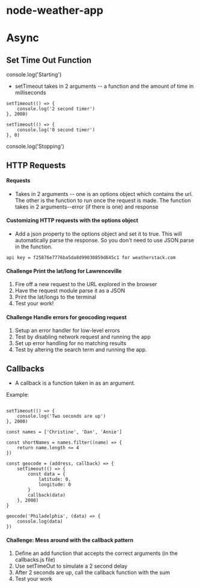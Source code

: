 # node-weather-app

# Async

## Set Time Out Function

console.log('Starting')

- setTimeout takes in 2 arguments -- a function and the amount of time in milliseconds

```
setTimeout(() => {
    console.log('2 second timer')
}, 2000)

setTimeout(() => {
    console.log('0 second timer')
}, 0)

```

console.log('Stopping')

## HTTP Requests

#### Requests

- Takes in 2 arguments -- one is an options object which contains the url. The other is the function to run once the request is made. 
The function takes in 2 arguments--error (if there is one) and response

#### Customizing HTTP requests with the options object

- Add a json property to the options object and set it to true.  This will automatically parse the response. So you don't need to use JSON.parse in the function.

```
api key = f25876e7776ba5da8d99030859d645c1 for weatherstack.com

```

#### Challenge Print the lat/long for Lawrenceville

1. Fire off a new request to the URL explored in the browser
2. Have the request module parse it as a JSON
3. Print the lat/longs to the terminal
4. Test your work!

#### Challenge Handle errors for geocoding request

1. Setup an error handler for low-level errors
2. Test by disabling network request and running the app
3. Set up error handling for no matching results
4. Test by altering the search term and running the app.

## Callbacks

- A callback is a function taken in as an argument.

Example:

```

setTimeout(() => {
    console.log('Two seconds are up')
}, 2000)

const names = ['Christine', 'Dan', 'Annie']

const shortNames = names.filter((name) => {
    return name.length <= 4
})

const geocode = (address, callback) => {
    setTimeout(() => {
        const data = {
            latitude: 0,
            longitude: 0
        }
        callback(data)
    }, 2000)    
}

geocode('Philadelphia', (data) => {
    console.log(data)
})

```

#### Challenge: Mess around with the callback pattern

1. Define an add function that accepts the correct arguments (in the callbacks.js file)
2. Use setTimeOut to simulate a 2 second delay
3. After 2 seconds are up, call the callback function with the sum
4. Test your work


